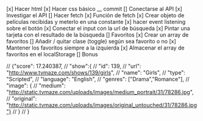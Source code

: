 [x] Hacer html
[x] Hacer css básico \_\_ commit
[] Conectarse al API
[x] Investigar el API
[] Hacer fetch
[x] Función de fetch
[x] Crear objeto de películas recibidas y meterlo en una constante
[x] hacer event listening sobre el botón
[x] Conectar el input con la url de búsqueda
[x] Pintar una tarjeta con el resultado de la búsqueda
[] Favoritos
[x] Crear un array de favoritos
[] Añadir / quitar clase (toggle) según sea favorito o no
[x] Mantener los favoritos siempre a la izquierda
[x] Almacenar el array de favoritos en el localStorage
[] Bonus

// {"score": 17.240387,
// "show":{
// "id": 139,
// "url": "http://www.tvmaze.com/shows/139/girls",
// "name": "Girls",
// "type": "Scripted",
// "language": "English",
// "genres": ["Drama","Romance"],
// "image": {
// "medium": "http://static.tvmaze.com/uploads/images/medium_portrait/31/78286.jpg",
// "original": "http://static.tvmaze.com/uploads/images/original_untouched/31/78286.jpg"}
// }
// }
